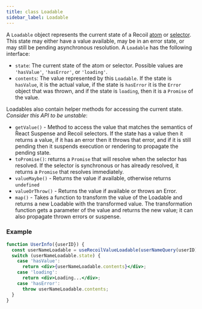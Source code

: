 ```yaml
---
title: class Loadable
sidebar_label: Loadable
---
```


A `Loadable` object represents the current state of a Recoil [atom](/docs/api-reference/core/atom) or [selector](/docs/api-reference/core/selector).  This state may either have a value available, may be in an error state, or may still be pending asynchronous resolution.  A `Loadable` has the following interface:

- `state`: The current state of the atom or selector.  Possible values are `'hasValue'`, `'hasError'`, or `'loading'`.
- `contents`: The value represented by this `Loadable`.  If the state is `hasValue`, it is the actual value, if the state is `hasError` it is the `Error` object that was thrown, and if the state is `loading`, then it is a `Promise` of the value.

Loadables also contain helper methods for accessing the current state.  *Consider this API to be unstable*:

- `getValue()` - Method to access the value that matches the semantics of React Suspense and Recoil selectors.  If the state has a value then it returns a value, if it has an error then it throws that error, and if it is still pending then it suspends execution or rendering to propagate the pending state.
- `toPromise()`: returns a `Promise` that will resolve when the selector has resolved. If the selector is synchronous or has already resolved, it returns a `Promise` that resolves immediately.
- `valueMaybe()` - Returns the value if available, otherwise returns `undefined`
- `valueOrThrow()` - Returns the value if available or throws an Error.
- `map()` - Takes a function to transform the value of the Loadable and returns a new Loadable with the transformed value.  The transformation function gets a parameter of the value and returns the new value; it can also propagate thrown errors or suspense.

### Example

```jsx
function UserInfo({userID}) {
  const userNameLoadable = useRecoilValueLoadable(userNameQuery(userID));
  switch (userNameLoadable.state) {
    case 'hasValue':
      return <div>{userNameLoadable.contents}</div>;
    case 'loading':
      return <div>Loading...</div>;
    case 'hasError':
      throw userNameLoadable.contents;
  }
}
```
